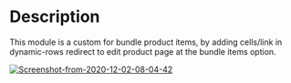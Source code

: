 # Description


This module is a custom for bundle product items, by adding cells/link in dynamic-rows redirect to edit product page at the bundle items option.

<a href="https://ibb.co/zsjP8Qg"><img src="https://i.ibb.co/BLdT4cJ/Screenshot-from-2020-12-02-08-04-42.png" alt="Screenshot-from-2020-12-02-08-04-42" border="0"></a>
